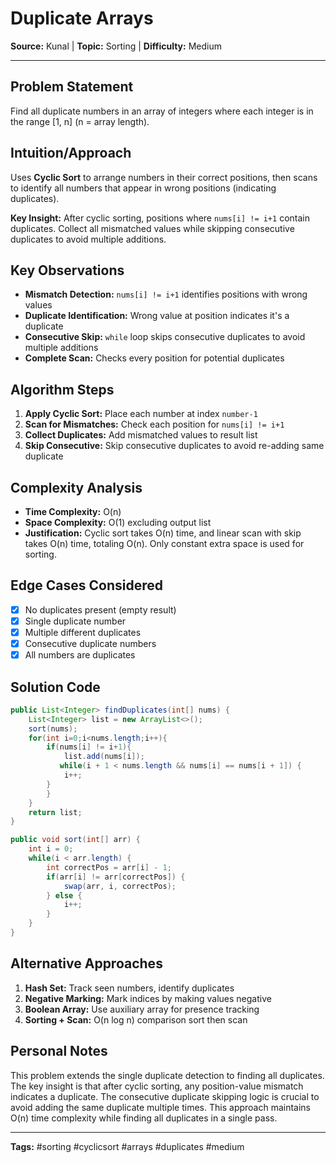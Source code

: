 # Duplicate Arrays

**Source:** Kunal | **Topic:** Sorting | **Difficulty:** Medium  

---

## Problem Statement
Find all duplicate numbers in an array of integers where each integer is in the range [1, n] (n = array length).

## Intuition/Approach
Uses **Cyclic Sort** to arrange numbers in their correct positions, then scans to identify all numbers that appear in wrong positions (indicating duplicates).

**Key Insight:** After cyclic sorting, positions where `nums[i] != i+1` contain duplicates. Collect all mismatched values while skipping consecutive duplicates to avoid multiple additions.

## Key Observations
- **Mismatch Detection:** `nums[i] != i+1` identifies positions with wrong values
- **Duplicate Identification:** Wrong value at position indicates it's a duplicate
- **Consecutive Skip:** `while` loop skips consecutive duplicates to avoid multiple additions
- **Complete Scan:** Checks every position for potential duplicates

## Algorithm Steps
1. **Apply Cyclic Sort:** Place each number at index `number-1`
2. **Scan for Mismatches:** Check each position for `nums[i] != i+1`
3. **Collect Duplicates:** Add mismatched values to result list
4. **Skip Consecutive:** Skip consecutive duplicates to avoid re-adding same duplicate

## Complexity Analysis
- **Time Complexity:** O(n)
- **Space Complexity:** O(1) excluding output list
- **Justification:** Cyclic sort takes O(n) time, and linear scan with skip takes O(n) time, totaling O(n). Only constant extra space is used for sorting.

## Edge Cases Considered
- [x] No duplicates present (empty result)
- [x] Single duplicate number
- [x] Multiple different duplicates
- [x] Consecutive duplicate numbers
- [x] All numbers are duplicates

## Solution Code

```java
public List<Integer> findDuplicates(int[] nums) {
    List<Integer> list = new ArrayList<>();
    sort(nums);
    for(int i=0;i<nums.length;i++){
        if(nums[i] != i+1){
            list.add(nums[i]);
           while(i + 1 < nums.length && nums[i] == nums[i + 1]) {
            i++;
        } 
        }
    }
    return list;
}

public void sort(int[] arr) {
    int i = 0;
    while(i < arr.length) {
        int correctPos = arr[i] - 1; 
        if(arr[i] != arr[correctPos]) {
            swap(arr, i, correctPos);
        } else {
            i++;
        }
    }
}
```

## Alternative Approaches
1. **Hash Set:** Track seen numbers, identify duplicates
2. **Negative Marking:** Mark indices by making values negative
3. **Boolean Array:** Use auxiliary array for presence tracking
4. **Sorting + Scan:** O(n log n) comparison sort then scan

## Personal Notes
This problem extends the single duplicate detection to finding all duplicates. The key insight is that after cyclic sorting, any position-value mismatch indicates a duplicate. The consecutive duplicate skipping logic is crucial to avoid adding the same duplicate multiple times. This approach maintains O(n) time complexity while finding all duplicates in a single pass.

---

**Tags:** #sorting #cyclicsort #arrays #duplicates #medium 